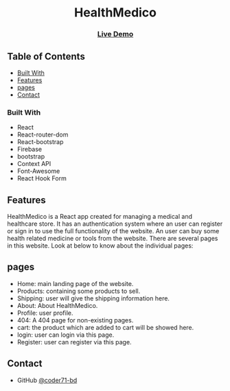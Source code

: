 <h1 align="center">HealthMedico</h1>

<div align="center">
  <h3>
  <!--add netlify link here-->
    <a href="https://healthmedico-ab175.web.app/">
      Live Demo
    </a>
  </h3>
</div>

<!-- TABLE OF CONTENTS -->

## Table of Contents

- [Built With](#built-with)
- [Features](#features)
- [pages](#pages)
- [Contact](#contact)

### Built With

- React
- React-router-dom
- React-bootstrap
- Firebase
- bootstrap
- Context API
- Font-Awesome
- React Hook Form

## Features

HealthMedico is a React app created for managing a medical and healthcare store. It has an authentication system where an user can register or sign in to use the full functionality of the website. An user can buy some health related medicine or tools from the website. There are several pages in this website. Look at below to know about the individual pages:

## pages

- Home: main landing page of the website.
- Products: containing some products to sell.
- Shipping: user will give the shipping information here.
- About: About HealthMedico.
- Profile: user profile.
- 404: A 404 page for non-existing pages.
- cart: the product which are added to cart will be showed here.
- login: user can login via this page.
- Register: user can register via this page.

## Contact

- GitHub [@coder71-bd](https://github.com/coder71-bd)
